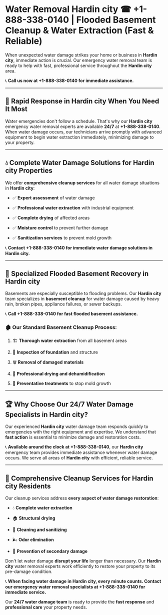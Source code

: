 # Water Removal Hardin city ☎ +1-888-338-0140 | Flooded Basement Cleanup & Water Extraction (Fast & Reliable)

When unexpected water damage strikes your home or business in **Hardin city**, immediate action is crucial. Our emergency water removal team is ready to help with fast, professional service throughout the **Hardin city** area. 

📞 **Call us now at +1-888-338-0140 for immediate assistance.**
---
## 🚀 Rapid Response in Hardin city When You Need It Most
Water emergencies don't follow a schedule. That's why our **Hardin city** emergency water removal experts are available **24/7** at **+1-888-338-0140**. When water damage occurs, our technicians arrive promptly with advanced equipment to begin water extraction immediately, minimizing damage to your property.
---
## 💧 Complete Water Damage Solutions for Hardin city Properties
We offer **comprehensive cleanup services** for all water damage situations in **Hardin city**:
- ✅ **Expert assessment** of water damage  
- ✅ **Professional water extraction** with industrial equipment  
- ✅ **Complete drying** of affected areas  
- ✅ **Moisture control** to prevent further damage  
- ✅ **Sanitization services** to prevent mold growth  
📞 **Contact +1-888-338-0140 for immediate water damage solutions in Hardin city.**
---
## 🌊 Specialized Flooded Basement Recovery in Hardin city
Basements are especially susceptible to flooding problems. Our **Hardin city** team specializes in **basement cleanup** for water damage caused by heavy rain, broken pipes, appliance failures, or sewer backups. 
📞 **Call +1-888-338-0140 for fast flooded basement assistance.**
### 🏚️ Our Standard Basement Cleanup Process:
1. 🏗️ **Thorough water extraction** from all basement areas  
2. 🔎 **Inspection of foundation** and structure  
3. 🗑️ **Removal of damaged materials**  
4. 💨 **Professional drying and dehumidification**  
5. 🚫 **Preventative treatments** to stop mold growth  
---
## 🏆 Why Choose Our 24/7 Water Damage Specialists in Hardin city?
Our experienced **Hardin city** water damage team responds quickly to emergencies with the right equipment and expertise. We understand that **fast action** is essential to minimize damage and restoration costs.
📞 **Available around the clock at +1-888-338-0140**, our **Hardin city** emergency team provides immediate assistance whenever water damage occurs. We serve all areas of **Hardin city** with efficient, reliable service.
---
## 🧹 Comprehensive Cleanup Services for Hardin city Residents
Our cleanup services address **every aspect of water damage restoration**:
- 💧 **Complete water extraction**  
- 🏠 **Structural drying**  
- 🧼 **Cleaning and sanitizing**  
- 🌬️ **Odor elimination**  
- 🚫 **Prevention of secondary damage**  
Don't let water damage **disrupt your life** longer than necessary. Our **Hardin city** water removal experts work efficiently to restore your property to its pre-damage condition.
📞 **When facing water damage in Hardin city, every minute counts. Contact our emergency water removal specialists at +1-888-338-0140 for immediate service.**
Our **24/7 water damage team** is ready to provide the **fast response** and **professional care** your property needs.
